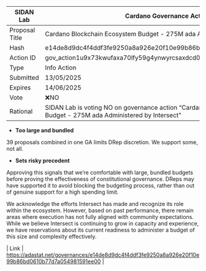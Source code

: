 | SIDAN Lab      | Cardano Governance Actions                                                                                             |
| -------------- | ---------------------------------------------------------------------------------------------------------------------- |
| Proposal Title | Cardano Blockchain Ecosystem Budget - 275M ada Administered by Intersect                                               |
| Hash           | e14de8d9dc4f4ddf3fe9250a8a926e20f10e99b86bd0610b77d7a054981591ee00                                                     |
| Action ID      | gov_action1u9x73kwufaxa70lfy59g4ynwyrcsaxdcd0gxzzmh67s9fxq4j8hqqk2phgh                                                 |
| Type           | Info Action                                                                                                            |
| Submitted      | 13/05/2025                                                                                                             |
| Expires        | 14/06/2025                                                                                                             |
| Vote           | ❌NO                                                                                                                   |
| Rational       | SIDAN Lab is voting NO on governance action “Cardano Blockchain Ecosystem Budget - 275M ada Administered by Intersect” |

- **Too large and bundled**

39 proposals combined in one GA limits DRep discretion. We support some, not all.

- **Sets risky precedent**

Approving this signals that we’re comfortable with large, bundled budgets before proving the effectiveness of constitutional governance. DReps may have supported it to avoid blocking the budgeting process, rather than out of genuine support for a high spending limit.

We acknowledge the efforts Intersect has made and recognize its role within the ecosystem. However, based on past performance, there remain areas where execution has not fully aligned with community expectations. While we believe Intersect is continuing to grow in capacity and experience, we have reservations about its current readiness to administer a budget of this size and complexity effectively.

| Link | https://adastat.net/governances/e14de8d9dc4f4ddf3fe9250a8a926e20f10e99b86bd0610b77d7a054981591ee00 |
